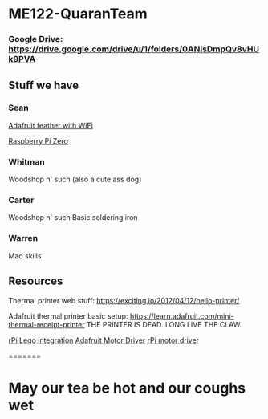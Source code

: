 # ME122-QuaranTeam
### Google Drive: https://drive.google.com/drive/u/1/folders/0ANisDmpQv8vHUk9PVA
## Stuff we have
### Sean
[Adafruit feather with WiFi](https://learn.adafruit.com/adafruit-feather-huzzah-esp8266)

[Raspberry Pi Zero](https://www.raspberrypi.org/products/raspberry-pi-zero/)
### Whitman
Woodshop n' such
 (also a cute ass dog)
### Carter
Woodshop n' such
Basic soldering iron
### Warren
Mad skills
## Resources
Thermal printer web stuff: https://exciting.io/2012/04/12/hello-printer/

Adafruit thermal printer basic setup: https://learn.adafruit.com/mini-thermal-receipt-printer
THE PRINTER IS DEAD. LONG LIVE THE CLAW.

[rPi Lego integration](http://pdwhomeautomation.blogspot.com/2012/11/raspberry-pi-powered-lego-car.html)
[Adafruit Motor Driver](https://www.adafruit.com/product/2348)
[rPi motor driver](https://www.amazon.com/Controller-Module-Bridge-Stepper-Arduino/dp/B07RB2LWD7/ref=sr_1_5?dchild=1&keywords=l298n&qid=1586215727&sr=8-5)

=======
# May our tea be hot and our coughs wet

